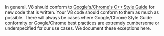 In general, V8 should conform to [Google's/Chrome's C++ Style Guide](https://www.chromium.org/developers/coding-style) for new code that is written. Your V8 code should conform to them as much as possible. There will always be cases where Google/Chrome Style Guide conformity or Google/Chrome best practices are extremely cumbersome or underspecified for our use cases. We document these exceptions here.
